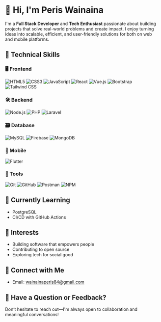 # 👋 Hi, I'm Peris Wainaina

I'm a **Full Stack Developer** and **Tech Enthusiast** passionate about building projects that solve real-world problems and create impact. I enjoy turning ideas into scalable, efficient, and user-friendly solutions for both on web and mobile platforms.

## 💼 Technical Skills
### 🖥️ Frontend
![HTML5](https://img.shields.io/badge/-HTML5-E34F26?logo=html5&logoColor=white&style=for-the-badge)
![CSS3](https://img.shields.io/badge/-CSS3-1572B6?logo=css3&logoColor=white&style=for-the-badge)
![JavaScript](https://img.shields.io/badge/-JavaScript-F7DF1E?logo=javascript&logoColor=black&style=for-the-badge)
![React](https://img.shields.io/badge/-React-61DAFB?logo=react&logoColor=black&style=for-the-badge)
![Vue.js](https://img.shields.io/badge/-Vue.js-4FC08D?logo=vue.js&logoColor=white&style=for-the-badge)
![Bootstrap](https://img.shields.io/badge/-Bootstrap-7952B3?logo=bootstrap&logoColor=white&style=for-the-badge)
![Tailwind CSS](https://img.shields.io/badge/-TailwindCSS-38B2AC?logo=tailwind-css&logoColor=white&style=for-the-badge)

### 🛠 Backend
![Node.js](https://img.shields.io/badge/-Node.js-339933?logo=node.js&logoColor=white&style=for-the-badge)
![PHP](https://img.shields.io/badge/-PHP-777BB4?logo=php&logoColor=white&style=for-the-badge)
![Laravel](https://img.shields.io/badge/-Laravel-FF2D20?logo=laravel&logoColor=white&style=for-the-badge)

### 🗃️ Database
![MySQL](https://img.shields.io/badge/-MySQL-4479A1?logo=mysql&logoColor=white&style=for-the-badge)
![Firebase](https://img.shields.io/badge/-Firebase-FFCA28?logo=firebase&logoColor=black&style=for-the-badge)
![MongoDB](https://img.shields.io/badge/-MongoDB-47A248?logo=mongodb&logoColor=white&style=for-the-badge)

### 📱 Mobile
![Flutter](https://img.shields.io/badge/-Flutter-02569B?logo=flutter&logoColor=white&style=for-the-badge)

### 🔧 Tools
![Git](https://img.shields.io/badge/-Git-F05032?logo=git&logoColor=white&style=for-the-badge)
![GitHub](https://img.shields.io/badge/-GitHub-181717?logo=github&logoColor=white&style=for-the-badge)
![Postman](https://img.shields.io/badge/-Postman-FF6C37?logo=postman&logoColor=white&style=for-the-badge)
![NPM](https://img.shields.io/badge/-NPM-CB3837?logo=npm&logoColor=white&style=for-the-badge)

## 🌱 Currently Learning
- PostgreSQL
- CI/CD with GitHub Actions

## 🧠 Interests
- Building software that empowers people
- Contributing to open source
- Exploring tech for social good

## 🤝 Connect with Me
- Email: wainainaperis84@gmail.com

## 💬 Have a Question or Feedback?
Don’t hesitate to reach out—I'm always open to collaboration and meaningful conversations!


